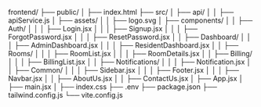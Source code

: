 frontend/
├── public/
│   ├── index.html
├── src/
│   ├── api/
│   │   ├── apiService.js
│   ├── assets/
│   │   ├── logo.svg
│   ├── components/
│   │   ├── Auth/
│   │   │   ├── Login.jsx
│   │   │   ├── Signup.jsx
│   │   │   ├── ForgotPassword.jsx
│   │   │   ├── ResetPassword.jsx
│   │   ├── Dashboard/
│   │   │   ├── AdminDashboard.jsx
│   │   │   ├── ResidentDashboard.jsx
│   │   ├── Rooms/
│   │   │   ├── RoomList.jsx
│   │   │   ├── RoomDetails.jsx
│   │   ├── Billing/
│   │   │   ├── BillingList.jsx
│   │   ├── Notifications/
│   │   │   ├── Notification.jsx
│   │   ├── Common/
│   │   │   ├── Sidebar.jsx
│   │   │   ├── Footer.jsx
│   │   │   ├── Navbar.jsx
│   │   ├── AboutUs.jsx
│   │   ├── ContactUs.jsx
│   ├── App.jsx
│   ├── main.jsx
│   ├── index.css
├── .env
├── package.json
├── tailwind.config.js
└── vite.config.js

